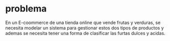 # problema 
En un E-coommerce de una tienda online que vende frutas y verduras, se necesita modelar un sistema para gestionar estos dos tipos de productos y ademas se necesita tener una forma de clasificar las furtas dulces y acidas.
